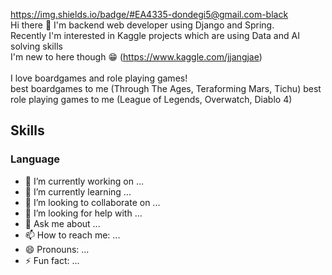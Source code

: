 https://img.shields.io/badge/#EA4335-dondegi5@gmail.com-black   
Hi there 👋 I'm backend web developer using Django and Spring.   
Recently I'm interested in Kaggle projects which are using Data and AI solving skills   
I'm new to here though 😁 (https://www.kaggle.com/jjangjae)   
<br/>
I love boardgames and role playing games!   
best boardgames to me (Through The Ages, Teraforming Mars, Tichu)
best role playing games to me (League of Legends, Overwatch, Diablo 4)

## Skills

### Language 


<!--
**zzangjae/zzangjae** is a ✨ _special_ ✨ repository because its `README.md` (this file) appears on your GitHub profile.

Here are some ideas to get you started:-->

- 🔭 I’m currently working on ...
- 🌱 I’m currently learning ...
- 👯 I’m looking to collaborate on ...
- 🤔 I’m looking for help with ...
- 💬 Ask me about ...
- 📫 How to reach me: ...
- 😄 Pronouns: ...
- ⚡ Fun fact: ...

